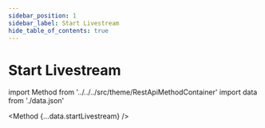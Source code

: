 ```yaml
---
sidebar_position: 1
sidebar_label: Start Livestream
hide_table_of_contents: true
---
```


# Start Livestream

import Method from '../../../src/theme/RestApiMethodContainer'
import data from './data.json'

<Method
{...data.startLivestream}
/>

